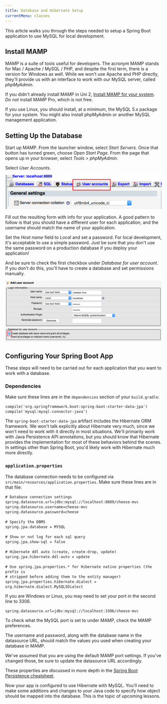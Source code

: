 ```yaml
---
title: Database and Hibernate Setup
currentMenu: classes
---
```


This article walks you through the steps needed to setup a Spring Boot application to use MySQL for local development.

## Install MAMP

MAMP is a suite of tools useful for developers. The acronym MAMP stands for Mac / Apache / MySQL / PHP, and despite the first term, there is a version for Windows as well. While we won't use Apache and PHP directly, they'll provide us with an interface to work with our MySQL server, called *phpMyAdmin*.

If you didn't already install MAMP in Uni 2, [Install MAMP for your system](https://www.mamp.info/en/). *Do not* install MAMP Pro, which is not free.

<aside class="aside-note" markdown="1">
If you use Linux, you should install, at a minimum, the MySQL 5.x package for your system. You might also install phpMyAdmin or another MySQL management application.
</aside>

## Setting Up the Database

Start up MAMP. From the launcher window, select *Start Servers*. Once that button has turned green, choose *Open Start Page*. From the page that opens up in your browser, select *Tools > phpMyAdmin*.

Select *User Accounts*.

![User Accounts](images/mamp-user-accounts.png)

Fill out the resulting form with info for your application. A good pattern to follow is that you should have a different user for each application, and the username should match the name of your application.

Set the *Host name* field to *Local* and set a password. For local development, it's acceptable to use a simple password. Just be sure that you don't use the same password on a production database if you deploy your application!

And be sure to check the first checkbox under *Database for user account*. If you don't do this, you'll have to create a database and set permissions manually.

![Add user](images/mamp-add-user.png)

## Configuring Your Spring Boot App

These steps will need to be carried out for each application that you want to work with a database.

### Dependencies

Make sure these lines are in the `dependencies` section of your `build.gradle`:
```nohighlight
compile('org.springframework.boot:spring-boot-starter-data-jpa')
compile('mysql:mysql-connector-java')
```

The `spring-boot-starter-data-jpa` artifact includes the Hibernate ORM framework. We won't talk explicitly about Hibernate very much, since we won't need to work with it directly in most situations. We'll primarily work with Java Persistence API annotations, but you should know that Hibernate provides the implementation for most of these behaviors behind the scenes. In settings other than Spring Boot, you'd likely work with Hibernate much more directly.

### `application.properties`

The database connection needs to be configured via `src/main/resources/application.properties`. Make sure these lines are in that file:

```nohighlight
# Database connection settings
spring.datasource.url=jdbc:mysql://localhost:8889/cheese-mvc
spring.datasource.username=cheese-mvc
spring.datasource.password=cheese

# Specify the DBMS
spring.jpa.database = MYSQL

# Show or not log for each sql query
spring.jpa.show-sql = false

# Hibernate ddl auto (create, create-drop, update)
spring.jpa.hibernate.ddl-auto = update

# Use spring.jpa.properties.* for Hibernate native properties (the prefix is
# stripped before adding them to the entity manager)
spring.jpa.properties.hibernate.dialect = org.hibernate.dialect.MySQL5Dialect
```

<aside class="aside-note" markdown="1">
If you are Windows or Linux, you may need to set your port in the second line to 3306.

```nohighlight
spring.datasource.url=jdbc:mysql://localhost:3306/cheese-mvc
```

To check what the MySQL port is set to under MAMP, check the MAMP preferences.
</aside>

The username and password, along with the database name in the datasource URL, should match the values you used when creating your database in MAMP.

<aside class="aside-note" markdown="1">
We've assumed that you are using the default MAMP port settings. If you've changed those, be sure to update the datasource URL accordingly.
</aside>

These properties are discussed in more depth in the [Spring Boot Persistence cheatsheet](https://github.com/LaunchCodeEducation/cheatsheets/blob/master/spring-persistence/).

Now your app is configured to use Hibernate with MySQL. You'll need to make some additions and changes to your Java code to specify how object should be mapped into the database. This is the topic of upcoming lessons.
